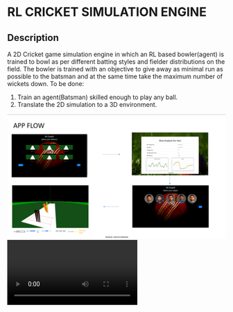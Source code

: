 # RL CRICKET SIMULATION ENGINE
## Description

A 2D Cricket game simulation engine in which an RL based bowler(agent) is trained to bowl as per different batting styles and fielder distributions on the field. The bowler is trained with an objective to give away as minimal run as possible to the batsman and at the same time take the maximum number of wickets down.
To be done:
1) Train an agent(Batsman) skilled enough to play any ball.
2) Translate the 2D simulation to a 3D environment.

![alt text](https://github.com/tvpian/AI_Cricket_Coach/blob/master/App%20Flow.png?raw=true)
![Demo](https://user-images.githubusercontent.com/41953267/103368168-edf62180-4aec-11eb-8c0e-27e4c3278b88.mp4)


